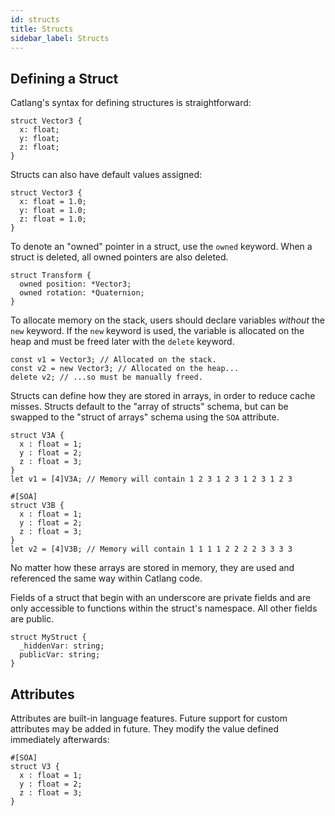 ```yaml
---
id: structs
title: Structs
sidebar_label: Structs
---
```


## Defining a Struct

Catlang's syntax for defining structures is straightforward:

```catlang
struct Vector3 {
  x: float;
  y: float;
  z: float;
}
```

Structs can also have default values assigned:

```catlang
struct Vector3 {
  x: float = 1.0;
  y: float = 1.0;
  z: float = 1.0;
}
```

To denote an "owned" pointer in a struct, use the `owned` keyword. When a struct is deleted, all owned pointers are also deleted.

```catlang
struct Transform {
  owned position: *Vector3;
  owned rotation: *Quaternion;
}
```

To allocate memory on the stack, users should declare variables _without_ the `new` keyword. If the `new` keyword is used, the variable is allocated on the heap and must be freed later with the `delete` keyword.

```catlang
const v1 = Vector3; // Allocated on the stack.
const v2 = new Vector3; // Allocated on the heap...
delete v2; // ...so must be manually freed.
```

Structs can define how they are stored in arrays, in order to reduce cache misses. Structs default to the "array of structs" schema, but can be swapped to the "struct of arrays" schema using the `SOA` attribute.

```catlang
struct V3A {
  x : float = 1;
  y : float = 2;
  z : float = 3;
}
let v1 = [4]V3A; // Memory will contain 1 2 3 1 2 3 1 2 3 1 2 3

#[SOA]
struct V3B {
  x : float = 1;
  y : float = 2;
  z : float = 3;
}
let v2 = [4]V3B; // Memory will contain 1 1 1 1 2 2 2 2 3 3 3 3
```

No matter how these arrays are stored in memory, they are used and referenced the same way within Catlang code.

Fields of a struct that begin with an underscore are private fields and are only accessible to functions within the struct's namespace. All other fields are public.

```catlang
struct MyStruct {
  _hiddenVar: string;
  publicVar: string;
}
```

## Attributes

Attributes are built-in language features. Future support for custom attributes may be added in future. They modify the value defined immediately afterwards:

```catlang
#[SOA]
struct V3 {
  x : float = 1;
  y : float = 2;
  z : float = 3;
}
```
